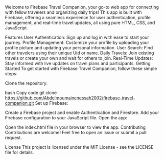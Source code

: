 Welcome to Firebase Travel Companion, your go-to web app for connecting with fellow travelers and organizing daily trips! This app is built with Firebase, offering a seamless experience for user authentication, profile management, and real-time travel updates, all using pure HTML, CSS, and JavaScript.

Features
User Authentication: Sign up and log in with ease to start your journey.
Profile Management: Customize your profile by uploading your profile picture and updating your personal information.
User Search: Find other travelers using their unique Uid or name.
Daily Travels: Join existing travels or create your own and wait for others to join.
Real-Time Updates: Stay informed with live updates on travel plans and participants.
Getting Started
To get started with Firebase Travel Companion, follow these simple steps:

Clone the repository:

bash
Copy code
git clone https://github.com/Abdelmoumainenessah2002/firebase-travel-companion.git
Set up Firebase:

Create a Firebase project and enable Authentication and Firestore.
Add your Firebase configuration to your JavaScript file.
Open the app:

Open the index.html file in your browser to view the app.
Contributing
Contributions are welcome! Feel free to open an issue or submit a pull request.

License
This project is licensed under the MIT License - see the LICENSE file for details.

